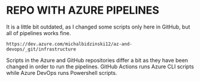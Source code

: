 # REPO WITH AZURE PIPELINES
It is a little bit outdated, as I changed some scripts only here in GitHub, but all  of pipelines works fine.
```
https://dev.azure.com/michalbidzinski12/az-and-devops/_git/infrastructure
```
Scripts in the Azure and GitHub repositories  differ a bit as they have been changed in order to run  the pipelines. GitHub Actions runs Azure CLI scripts while Azure DevOps runs Powershell scripts.

